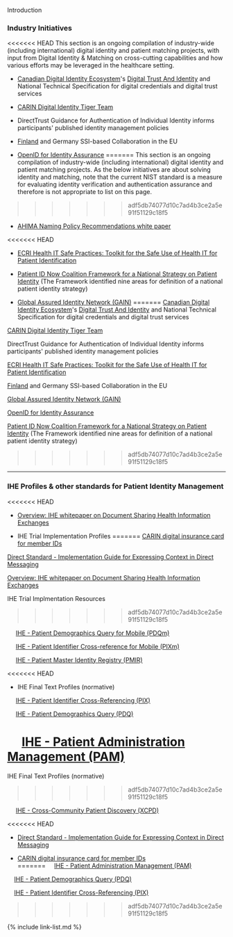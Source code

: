 Introduction

### Industry Initiatives

<<<<<<< HEAD
This section is an ongoing compilation of industry-wide (including international) digital identity and patient matching projects, with input from Digital Identity & Matching on cross-cutting capabilities and how various efforts may be leveraged in the healthcare setting. 

- [Canadian Digital Identity Ecosystem](https://diacc.ca/trust-framework/)'s [Digital Trust And Identity](https://ciostrategycouncil.com/standards/103_1_2020/) and National Technical Specification for digital credentials and digital trust services

- [CARIN Digital Identity Tiger Team](https://www.carinalliance.com/our-work/digitalidentity/)

- DirectTrust Guidance for Authentication of Individual Identity informs participants' published identity management policies  

- [Finland](https://vm.fi/en/digital-identity) and Germany SSI-based Collaboration in the EU

- [OpenID for Identity Assurance](https://openid.net/wg/ekyc-ida/) 
=======
This section is an ongoing compilation of industry-wide (including international) digital identity and patient matching projects. As the below initiatives are about solving identity and matching, note that the current NIST standard is a measure for evaluating identity verification and authentication assurance and therefore is not appropriate to list on this page. 
>>>>>>> adf5db74077d10c7ad4b3ce2a5e91f51129c18f5

- [AHIMA Naming Policy Recommendations white paper](https://ahima.org/media/blfdriqj/326_21_namingpolicywhitepaper_final.pdf?oid=302787)

<<<<<<< HEAD
- [ECRI Health IT Safe Practices: Toolkit for the Safe Use of Health IT for Patient Identification](https://www.ecri.org/Resources/HIT/Patient%20ID/Patient_Identification_Toolkit_final.pdf)

- [Patient ID Now Coalition Framework for a National Strategy on Patient Identity](https://patientidnow.org/)  (The Framework identified nine areas for definition of a national patient identity strategy)

- [Global Assured Identity Network (GAIN)](https://gainforum.org/)
=======
[Canadian Digital Identity Ecosystem](https://diacc.ca/trust-framework/)'s [Digital Trust And Identity](https://ciostrategycouncil.com/standards/103_1_2020/) and National Technical Specification for digital credentials and digital trust services

[CARIN Digital Identity Tiger Team](https://www.carinalliance.com/our-work/digitalidentity/)

DirectTrust Guidance for Authentication of Individual Identity informs participants' published identity management policies  

[ECRI Health IT Safe Practices: Toolkit for the Safe Use of Health IT for Patient Identification](https://www.ecri.org/Resources/HIT/Patient%20ID/Patient_Identification_Toolkit_final.pdf)

[Finland](https://vm.fi/en/digital-identity) and Germany SSI-based Collaboration in the EU

[Global Assured Identity Network (GAIN)](https://gainforum.org/)

[OpenID for Identity Assurance](https://openid.net/wg/ekyc-ida/) 

[Patient ID Now Coalition Framework for a National Strategy on Patient Identity](https://patientidnow.org/)  (The Framework identified nine areas for definition of a national patient identity strategy)
>>>>>>> adf5db74077d10c7ad4b3ce2a5e91f51129c18f5

----

### IHE Profiles & other standards for Patient Identity Management 

<<<<<<< HEAD
- [Overview: IHE whitepaper on Document Sharing Health Information Exchanges](https://profiles.ihe.net/ITI/HIE-Whitepaper/index.html#5-patient-identity-management)

- IHE Trial Implementation Profiles
=======
[CARIN digital insurance card for member IDs](https://confluence.hl7.org/display/CAR/CARIN+IG+for+Digital+Insurance+Card)  

[Direct Standard - Implementation Guide for Expressing Context in Direct Messaging](http://wiki.directproject.org/w/images/4/40/Implementation_Guide_for_Expressing_Context_in_Direct_Messaging_v1.1.pdf)  

[Overview: IHE whitepaper on Document Sharing Health Information Exchanges](https://profiles.ihe.net/ITI/HIE-Whitepaper/index.html#5-patient-identity-management)

IHE Trial Implmentation Resources
>>>>>>> adf5db74077d10c7ad4b3ce2a5e91f51129c18f5

&nbsp;&nbsp;&nbsp;&nbsp;&nbsp;[IHE - Patient Demographics Query for Mobile (PDQm)](https://profiles.ihe.net/ITI/PDQm/index.html)  

&nbsp;&nbsp;&nbsp;&nbsp;&nbsp;[IHE - Patient Identifier Cross-reference for Mobile (PIXm)](https://profiles.ihe.net/ITI/PIXm/index.html)  

&nbsp;&nbsp;&nbsp;&nbsp;&nbsp;[IHE - Patient Master Identity Registry (PMIR)](https://www.ihe.net/uploadedFiles/Documents/ITI/IHE_ITI_Suppl_PMIR.pdf)

<<<<<<< HEAD
- IHE Final Text Profiles (normative)

&nbsp;&nbsp;&nbsp;&nbsp;&nbsp;[IHE - Patient Identifier Cross-Referencing (PIX)](https://profiles.ihe.net/ITI/TF/Volume1/ch-5.html)  

&nbsp;&nbsp;&nbsp;&nbsp;&nbsp;[IHE - Patient Demographics Query (PDQ)](https://profiles.ihe.net/ITI/TF/Volume1/ch-8.html)

&nbsp;&nbsp;&nbsp;&nbsp;&nbsp;[IHE - Patient Administration Management (PAM)](https://profiles.ihe.net/ITI/TF/Volume1/ch-14.html)
=======
IHE Final Text Profiles (normative)
>>>>>>> adf5db74077d10c7ad4b3ce2a5e91f51129c18f5

&nbsp;&nbsp;&nbsp;&nbsp;&nbsp;[IHE - Cross-Community Patient Discovery (XCPD)](https://profiles.ihe.net/ITI/TF/Volume1/ch-27.html)  

<<<<<<< HEAD
- [Direct Standard - Implementation Guide for Expressing Context in Direct Messaging](http://wiki.directproject.org/w/images/4/40/Implementation_Guide_for_Expressing_Context_in_Direct_Messaging_v1.1.pdf)  

- [CARIN digital insurance card for member IDs](https://confluence.hl7.org/display/CAR/CARIN+IG+for+Digital+Insurance+Card)  
=======
&nbsp;&nbsp;&nbsp;&nbsp;[IHE - Patient Administration Management (PAM)](https://profiles.ihe.net/ITI/TF/Volume1/ch-14.html)

&nbsp;&nbsp;&nbsp;&nbsp;[IHE - Patient Demographics Query (PDQ)](https://profiles.ihe.net/ITI/TF/Volume1/ch-8.html)

&nbsp;&nbsp;&nbsp;&nbsp;[IHE - Patient Identifier Cross-Referencing (PIX)](https://profiles.ihe.net/ITI/TF/Volume1/ch-5.html)  

>>>>>>> adf5db74077d10c7ad4b3ce2a5e91f51129c18f5

{% include link-list.md %}

